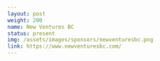 ```yaml
---
layout: post
weight: 200
name: New Ventures BC
status: present
img: /assets/images/sponsors/newventuresbc.png
link: https://www.newventuresbc.com/
---
```

